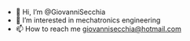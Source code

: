 - 👋 Hi, I’m @GiovanniSecchia
- 👀 I’m interested in mechatronics engineering
- 📫 How to reach me giovannisecchia@hotmail.com

<!---
GiovanniSecchia/GiovanniSecchia is a ✨ special ✨ repository because its `README.md` (this file) appears on your GitHub profile.
You can click the Preview link to take a look at your changes.
--->

